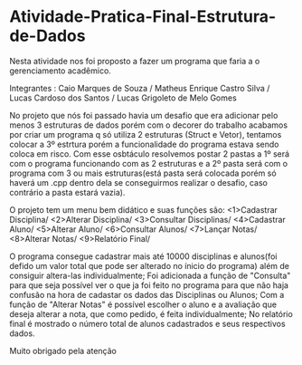 # Atividade-Pratica-Final-Estrutura-de-Dados
Nesta atividade nos foi proposto a fazer um programa que faria a o gerenciamento acadêmico.

Integrantes : Caio Marques de Souza / 
              Matheus Enrique Castro Silva / 
              Lucas Cardoso dos Santos /
              Lucas Grigoleto de Melo Gomes 

No projeto que nós foi passado havia um desafio que era adicionar pelo menos 3 estruturas de dados porém com o decorer do trabalho acabamos por criar um programa q só utiliza 2 estruturas (Struct e Vetor), tentamos colocar a 3º estrtura porém a funcionalidade do programa estava sendo coloca em risco. Com esse osbtáculo resolvemos postar 2 pastas a 1º será com o programa funcionando com as 2 estruturas e a 2º pasta será com o programa com 3 ou mais estruturas(está pasta será colocada porém só haverá um .cpp dentro dela se conseguirmos realizar o desafio, caso contrário a pasta estará vazia).

O projeto tem um menu bem didático e suas funções são:  <1>Cadastrar Disciplina/
                                                        <2>Alterar Disciplina/
                                                        <3>Consultar Disciplinas/
                                                        <4>Cadastrar Aluno/
                                                        <5>Alterar Aluno/
                                                        <6>Consultar Alunos/
                                                        <7>Lançar Notas/
                                                        <8>Alterar Notas/
                                                        <9>Relatório Final/
                                                        
O programa consegue cadastrar mais até 10000 disciplinas e alunos(foi defido um valor total que pode ser alterado no ínicio do programa) além de consiguir altera-las individualmente;
Foi adicionada a função de "Consulta" para que seja possível ver o que ja foi feito no programa para que não haja confusão na hora de cadastar os dados das Disciplinas ou Alunos;
Com a função de "Alterar Notas" é possível escolher o aluno e a avaliação que deseja alterar a nota, que como pedido, é feita individualmente;
No relatório final é mostrado o número total de alunos cadastrados e seus respectivos dados.

Muito obrigado pela atenção
